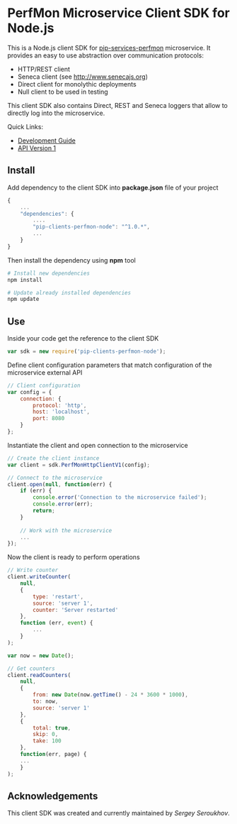 # PerfMon Microservice Client SDK for Node.js

This is a Node.js client SDK for [pip-services-perfmon](https://github.com/pip-services-infrastructure/pip-services-perfmon-node) microservice.
It provides an easy to use abstraction over communication protocols:

* HTTP/REST client
* Seneca client (see http://www.senecajs.org)
* Direct client for monolythic deployments
* Null client to be used in testing

This client SDK also contains Direct, REST and Seneca loggers that allow to directly log into the microservice.

<a name="links"></a> Quick Links:

* [Development Guide](doc/Development.md)
* [API Version 1](doc/NodeClientApiV1.md)

## Install

Add dependency to the client SDK into **package.json** file of your project
```javascript
{
    ...
    "dependencies": {
        ....
        "pip-clients-perfmon-node": "^1.0.*",
        ...
    }
}
```

Then install the dependency using **npm** tool
```bash
# Install new dependencies
npm install

# Update already installed dependencies
npm update
```

## Use

Inside your code get the reference to the client SDK
```javascript
var sdk = new require('pip-clients-perfmon-node');
```

Define client configuration parameters that match configuration of the microservice external API
```javascript
// Client configuration
var config = {
    connection: {
        protocol: 'http',
        host: 'localhost', 
        port: 8080
    }
};
```

Instantiate the client and open connection to the microservice
```javascript
// Create the client instance
var client = sdk.PerfMonHttpClientV1(config);

// Connect to the microservice
client.open(null, function(err) {
    if (err) {
        console.error('Connection to the microservice failed');
        console.error(err);
        return;
    }
    
    // Work with the microservice
    ...
});
```

Now the client is ready to perform operations
```javascript
// Write counter
client.writeCounter(
    null,
    { 
        type: 'restart',
        source: 'server 1',
        counter: 'Server restarted'
    },
    function (err, event) {
        ...
    }
);
```

```javascript
var now = new Date();

// Get counters
client.readCounters(
    null,
    {
        from: new Date(now.getTime() - 24 * 3600 * 1000),
        to: now,
        source: 'server 1'
    },
    {
        total: true,
        skip: 0, 
        take: 100
    },
    function(err, page) {
    ...    
    }
);
```    

## Acknowledgements

This client SDK was created and currently maintained by *Sergey Seroukhov*.

